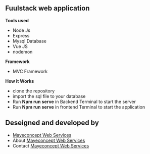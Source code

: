 ## Fuulstack web application

**Tools used**
- Node Js
- Express
- Mysql Database
- Vue JS
- nodemon

**Framework**
- MVC Framework

**How it Works**
- clone the repository
- import the sql file to your database
- Run **Npm run serve** in Backend Terminal to start the server
- Run **Npm run serve** in frontend Terminal to start the application

## Deseigned and developed by
- [Mayeconcept Web Services](https://mayeconcept.com.ng)
- About [Mayeconcept Web Services](https://mayeconcept.com.ng/about)
- Contact [Mayeconcept Web Services](https://mayeconcept.com.ng/contact)